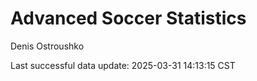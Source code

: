 # Advanced Soccer Statistics
Denis Ostroushko

<!-- gfm -->

Last successful data update: 2025-03-31 14:13:15 CST
